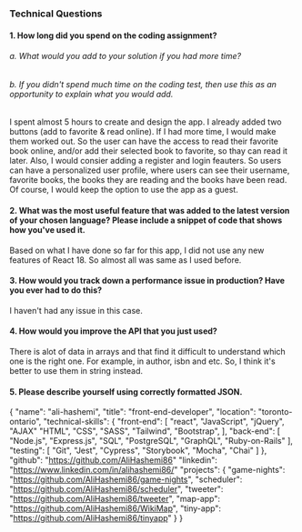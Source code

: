 
### Technical Questions

#### 1. How long did you spend on the coding assignment?
   ###### a. What would you add to your solution if you had more time?
   ###### b. If you didn't spend much time on the coding test, then use this as an opportunity to explain what you would add.

   I spent almost 5 hours to create and design the app.
   I already added two buttons (add to favorite & read online). If I had more time, I would make them worked out. So the user can have the access to read their favorite book online, and/or add their selected book to favorite, so thay can read it later.
   Also, I would consier adding a register and login feauters. So users can have a personalized user profile, where users can see their username, favorite books, the books they are reading and the books have been read.
   Of course, I would keep the option to use the app as a guest.


#### 2. What was the most useful feature that was added to the latest version of your chosen language? Please include a snippet of code that shows how you've used it.

   Based on what I have done so far for this app, I did not use any new features of React 18. So almost all was same as I used before.


#### 3. How would you track down a performance issue in production? Have you ever had to do this?

   I haven't had any issue in this case.


#### 4. How would you improve the API that you just used?

   There is alot of data in arrays and that find it difficult to understand which one is the right one. For example, in author, isbn and etc. So, I think it's better to use them in string instead.


#### 5. Please describe yourself using correctly formatted JSON.

{
   "name": "ali-hashemi",
   "title": "front-end-developer",
   "location": "toronto-ontario",
   "technical-skills": {
      "front-end": [
         "react",
         "JavaScript",
         "jQuery",
         "AJAX"
         "HTML",
         "CSS",
         "SASS",
         "Tailwind",
         "Bootstrap",
      ],
      "back-end": [
         "Node.js",
         "Express.js",
         "SQL",
         "PostgreSQL",
         "GraphQL",
         "Ruby-on-Rails"
      ],
      "testing": [
         "Git",
         "Jest",
         "Cypress",
         "Storybook",
         "Mocha",
         "Chai"
      ]
   },
   "github": "https://github.com/AliHashemi86"
   "linkedin": "https://www.linkedin.com/in/alihashemi86/"
   "projects": {
      "game-nights": "https://github.com/AliHashemi86/game-nights",
      "scheduler": "https://github.com/AliHashemi86/scheduler",
      "tweeter": "https://github.com/AliHashemi86/tweeter",
      "map-app": "https://github.com/AliHashemi86/WikiMap",
      "tiny-app": "https://github.com/AliHashemi86/tinyapp"
   }
}
